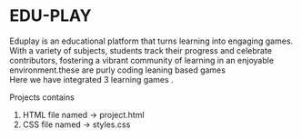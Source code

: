 # EDU-PLAY
Eduplay is an educational platform that turns learning into engaging games. With a variety of subjects, students track their progress and celebrate contributors, fostering a vibrant community of learning in an enjoyable environment.these are purly coding leaning based games<br>
Here we have integrated 3 learning games .


Projects contains
1. HTML file named -> project.html
2. CSS file named -> styles.css
